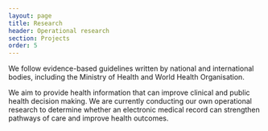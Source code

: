 ```yaml
---
layout: page
title: Research
header: Operational research
section: Projects
order: 5
---
```



<p class="lead">We follow evidence-based guidelines written by national and international bodies, including the Ministry of Health and World Health Organisation.</p>

We aim to provide health information that can improve clinical and public health decision making. We are currently conducting our own operational research to determine whether an electronic medical record can strengthen pathways of care and improve health outcomes.
